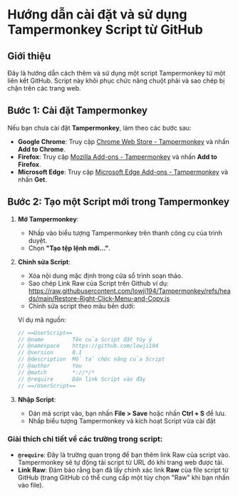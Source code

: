 # Hướng dẫn cài đặt và sử dụng Tampermonkey Script từ GitHub

## Giới thiệu

Đây là hướng dẫn cách thêm và sử dụng một script Tampermonkey từ một liên kết GitHub. Script này khôi phục chức năng chuột phải và sao chép bị chặn trên các trang web.

## Bước 1: Cài đặt Tampermonkey

Nếu bạn chưa cài đặt **Tampermonkey**, làm theo các bước sau:

- **Google Chrome**: Truy cập [Chrome Web Store - Tampermonkey](https://chromewebstore.google.com/detail/tampermonkey/dhdgffkkebhmkfjojejmpbldmpobfkfo) và nhấn **Add to Chrome**.
- **Firefox**: Truy cập [Mozilla Add-ons - Tampermonkey](https://addons.mozilla.org/firefox/addon/tampermonkey/) và nhấn **Add to Firefox**.
- **Microsoft Edge**: Truy cập [Microsoft Edge Add-ons - Tampermonkey](https://microsoftedge.microsoft.com/addons/detail/tampermonkey/iikmkjmpaadaobahmlepeloendndfphd) và nhấn **Get**.

## Bước 2: Tạo một Script mới trong Tampermonkey

1. **Mở Tampermonkey**:
   - Nhấp vào biểu tượng Tampermonkey trên thanh công cụ của trình duyệt.
   - Chọn **"Tạo tệp lệnh mới..."**.

2. **Chỉnh sửa Script**:
   - Xóa nội dung mặc định trong cửa sổ trình soạn thảo.
   - Sao chép Link Raw của Script trên Github ví dụ: https://raw.githubusercontent.com/lowji194/Tampermonkey/refs/heads/main/Restore-Right-Click-Menu-and-Copy.js
   - Chỉnh sửa script theo mãu bên dưới:
  
   Ví dụ mã nguồn:
   ```javascript
   // ==UserScript==
   // @name         Tên của Script đặt tùy ý
   // @namespace    https://github.com/lowji194
   // @version      0.1
   // @description  Mổ tả chức năng của Script
   // @author       You
   // @match        *://*/*
   // @require      Dán link Script vào đây
   // ==/UserScript==
   
3. **Nhập Script**:
   - Dán mã script vào, bạn nhấn **File > Save** hoặc nhấn **Ctrl + S** để lưu.
   - Nhấp biểu tượng Tampermonkey và kích hoạt Script vừa cài đặt

### Giải thích chi tiết về các trường trong script:

- **`@require`**: Đây là trường quan trọng để bạn thêm link Raw của script vào. Tampermonkey sẽ tự động tải script từ URL đó khi trang web được tải.
- **Link Raw**: Đảm bảo rằng bạn đã lấy chính xác link **Raw** của file script từ GitHub (trang GitHub có thể cung cấp một tùy chọn "Raw" khi bạn nhấn vào file).

